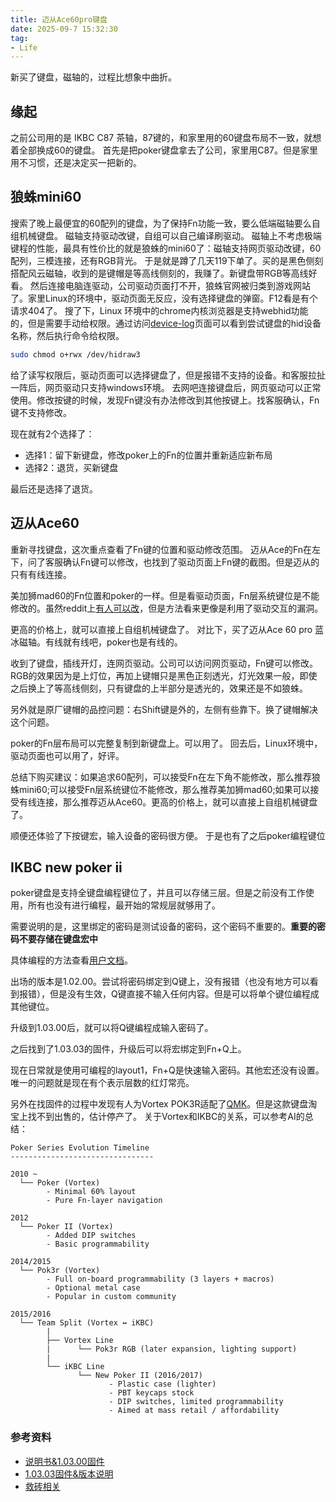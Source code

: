 ```yaml
---
title: 迈从Ace60pro键盘
date: 2025-09-7 15:32:30
tag:
- Life
---
```

新买了键盘，磁轴的，过程比想象中曲折。
<!--more-->

## 缘起
之前公司用的是 IKBC C87 茶轴，87键的，和家里用的60键盘布局不一致，就想着全部换成60的键盘。
首先是把poker键盘拿去了公司，家里用C87。但是家里用不习惯，还是决定买一把新的。

## 狼蛛mini60
搜索了晚上最便宜的60配列的键盘，为了保持Fn功能一致，要么低端磁轴要么自组机械键盘。
磁轴支持驱动改键，自组可以自己编译刷驱动。
磁轴上不考虑极端键程的性能，最具有性价比的就是狼蛛的mini60了：磁轴支持网页驱动改键，60配列，三模连接，还有RGB背光。
于是就是蹲了几天119下单了。买的是黑色侧刻搭配风云磁轴，收到的是键帽是等高线侧刻的，我赚了。新键盘带RGB等高线好看。
然后连接电脑连驱动，公司驱动页面打不开，狼蛛官网被归类到游戏网站了。家里Linux的环境中，驱动页面无反应，没有选择键盘的弹窗。F12看是有个请求404了。
搜了下，Linux 环境中的chrome内核浏览器是支持webhid功能的，但是需要手动给权限。通过访问[device-log](chrome:device-log)页面可以看到尝试键盘的hid设备名称，然后执行命令给权限。

```bash
sudo chmod o+rwx /dev/hidraw3
```

给了读写权限后，驱动页面可以选择键盘了，但是报错不支持的设备。和客服拉扯一阵后，网页驱动只支持windows环境。
去网吧连接键盘后，网页驱动可以正常使用。修改按键的时候，发现Fn键没有办法修改到其他按键上。找客服确认，Fn键不支持修改。

现在就有2个选择了：
- 选择1：留下新键盘，修改poker上的Fn的位置并重新适应新布局
- 选择2：退货，买新键盘

最后还是选择了退货。

## 迈从Ace60

重新寻找键盘，这次重点查看了Fn键的位置和驱动修改范围。
迈从Ace的Fn在左下，问了客服确认Fn键可以修改，也找到了驱动页面上Fn键的截图。但是迈从的只有有线连接。

美加狮mad60的Fn位置和poker的一样。但是看驱动页面，Fn层系统键位是不能修改的。虽然reddit上[有人可以改](https://www.reddit.com/r/MechanicalKeyboards/comments/106060u/madcatz_mad60_can_i_change_fn_layer/)，但是方法看来更像是利用了驱动交互的漏洞。

更高的价格上，就可以直接上自组机械键盘了。
对比下，买了迈从Ace 60 pro 蓝冰磁轴。有线就有线吧，poker也是有线的。

收到了键盘，插线开灯，连网页驱动。公司可以访问网页驱动，Fn键可以修改。RGB的效果因为是上灯位，再加上键帽只是黑色正刻透光，灯光效果一般，即使之后换上了等高线侧刻，只有键盘的上半部分是透光的，效果还是不如狼蛛。

另外就是原厂键帽的品控问题：右Shift键是外的，左侧有些靠下。换了键帽解决这个问题。

poker的Fn层布局可以完整复制到新键盘上。可以用了。
回去后，Linux环境中，驱动页面也可以用了，好评。

总结下购买建议：如果追求60配列，可以接受Fn在左下角不能修改，那么推荐狼蛛mini60;可以接受Fn层系统键位不能修改，那么推荐美加狮mad60;如果可以接受有线连接，那么推荐迈从Ace60。更高的价格上，就可以直接上自组机械键盘了。

顺便还体验了下按键宏，输入设备的密码很方便。
于是也有了之后poker编程键位

## IKBC new poker ii

poker键盘是支持全键盘编程键位了，并且可以存储三层。但是之前没有工作使用，所有也没有进行编程，最开始的常规层就够用了。

需要说明的是，这里绑定的密码是测试设备的密码，这个密码不重要的。**重要的密码不要存储在键盘宏中**

具体编程的方法查看[用户文档](https://github.com/tsl0922/IKBC)。

出场的版本是1.02.00。尝试将密码绑定到Q键上，没有报错（也没有地方可以看到报错），但是没有生效，Q键直接不输入任何内容。但是可以将单个键位编程成其他键位。

升级到1.03.00后，就可以将Q键编程成输入密码了。

之后找到了1.03.03的固件，升级后可以将宏绑定到Fn+Q上。

现在日常就是使用可编程的layout1，Fn+Q是快速输入密码。其他宏还没有设置。
唯一的问题就是现在有个表示层数的红灯常亮。

另外在找固件的过程中发现有人为Vortex POK3R适配了[QMK](https://github.com/pok3r-custom)。但是这款键盘淘宝上找不到出售的，估计停产了。
关于Vortex和IKBC的关系，可以参考AI的总结：

```
Poker Series Evolution Timeline
--------------------------------

2010 ~
  └── Poker (Vortex)
        - Minimal 60% layout
        - Pure Fn-layer navigation

2012
  └── Poker II (Vortex)
        - Added DIP switches
        - Basic programmability

2014/2015
  └── Pok3r (Vortex)
        - Full on-board programmability (3 layers + macros)
        - Optional metal case
        - Popular in custom community

2015/2016
  └── Team Split (Vortex ↔ iKBC)
        |
        ├── Vortex Line
        |      └── Pok3r RGB (later expansion, lighting support)
        |
        └── iKBC Line
               └── New Poker II (2016/2017)
                      - Plastic case (lighter)
                      - PBT keycaps stock
                      - DIP switches, limited programmability
                      - Aimed at mass retail / affordability
```

### 参考资料
- [说明书&1.03.00固件](https://github.com/tsl0922/IKBC)
- [1.03.03固件&版本说明](https://www.dropbox.com/s/udyrb71p14uxo2s/New%20Poker%20II%20Firmware%201.03.03.zip?dl=0)
- [救砖相关](https://geekhack.org/index.php?topic=50245)